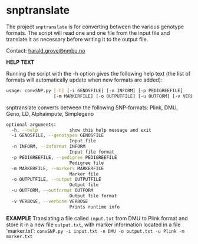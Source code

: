 snptranslate
==================
The project `snptranslate` is for converting between the various genotype formats.
The script will read one and one file from the input file and translate it
as necessary before writing it to the output file.

Contact: harald.grove@nmbu.no

**HELP TEXT**

Running the script with the -h option gives the following help text
(the list of formats will automatically update when new formats are added):

```sh
usage: convSNP.py [-h] [-i GENOSFILE] [-n INFORM] [-p PEDIGREEFILE]
                  [-m MARKERFILE] [-o OUTPUTFILE] [-u OUTFORM] [-v VERBOSE]
```
snptranslate converts between the following SNP-formats:
 Plink, DMU, Geno, LD, Alphaimpute, Simplegeno
```sh
optional arguments:
  -h, --help            show this help message and exit
  -i GENOSFILE, --genotypes GENOSFILE
                        Input file
  -n INFORM, --informat INFORM
                        Input file format
  -p PEDIGREEFILE, --pedigree PEDIGREEFILE
                        Pedigree file
  -m MARKERFILE, --markers MARKERFILE
                        Marker file
  -o OUTPUTFILE, --output OUTPUTFILE
                        Output file
  -u OUTFORM, --outformat OUTFORM
                        Output file format
  -v VERBOSE, --verbose VERBOSE
                        Prints runtime info
```
**EXAMPLE**
Translating a file called `input.txt` from DMU to Plink format and store it in a new file `output.txt`,
with marker information located in a file 'marker.txt':
`convSNP.py -i input.txt -n DMU -o output.txt -u Plink -m marker.txt`

